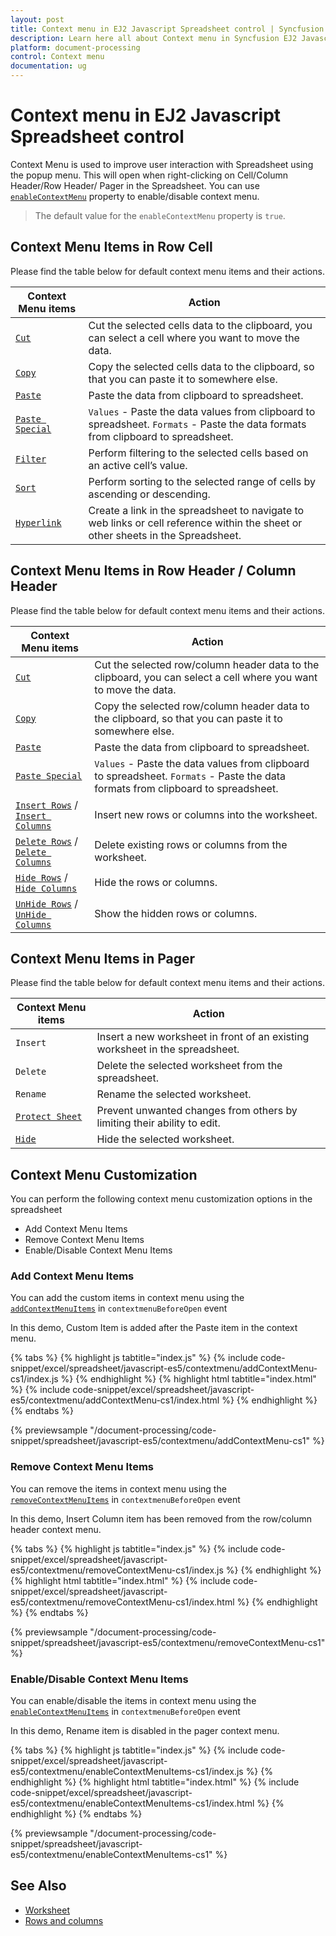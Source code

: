 ```yaml
---
layout: post
title: Context menu in EJ2 Javascript Spreadsheet control | Syncfusion
description: Learn here all about Context menu in Syncfusion EJ2 Javascript Spreadsheet control of Syncfusion Essential JS 2 and more.
platform: document-processing
control: Context menu 
documentation: ug
---
```


# Context menu in EJ2 Javascript Spreadsheet control

Context Menu is used to improve user interaction with Spreadsheet using the popup menu. This will open when right-clicking on Cell/Column Header/Row Header/ Pager in the Spreadsheet. You can use [`enableContextMenu`](https://ej2.syncfusion.com/javascript/documentation/api/spreadsheet/#enablecontextmenu) property to enable/disable context menu.

> The default value for the `enableContextMenu` property is `true`.

## Context Menu Items in Row Cell

Please find the table below for default context menu items and their actions.

| Context Menu items | Action |
|-------|---------|
| [`Cut`](https://ej2.syncfusion.com/javascript/documentation/api/spreadsheet/#cut) | Cut the selected cells data to the clipboard, you can select a cell where you want to move the data. |
| [`Copy`](https://ej2.syncfusion.com/javascript/documentation/api/spreadsheet/#copy) | Copy the selected cells data to the clipboard, so that you can paste it to somewhere else. |
| [`Paste`](https://ej2.syncfusion.com/javascript/documentation/api/spreadsheet/#paste) | Paste the data from clipboard to spreadsheet. |
| [`Paste Special`](https://ej2.syncfusion.com/javascript/documentation/api/spreadsheet/#paste) | `Values` - Paste the data values from clipboard to spreadsheet.  `Formats` - Paste the data formats from clipboard to spreadsheet. |
| [`Filter`](https://ej2.syncfusion.com/javascript/documentation/api/spreadsheet/#filter) | Perform filtering to the selected cells based on an active cell’s value. |
| [`Sort`](https://ej2.syncfusion.com/javascript/documentation/api/spreadsheet/#sort) | Perform sorting to the selected range of cells by ascending or descending. |
| [`Hyperlink`](https://ej2.syncfusion.com/javascript/documentation/api/spreadsheet/#hyperlink) | Create a link in the spreadsheet to navigate to web links or cell reference within the sheet or other sheets in the Spreadsheet. |

## Context Menu Items in Row Header / Column Header

Please find the table below for default context menu items and their actions.

| Context Menu items | Action |
|-------|---------|
| [`Cut`](https://ej2.syncfusion.com/javascript/documentation/api/spreadsheet/#cut) | Cut the selected row/column header data to the clipboard, you can select a cell where you want to move the data. |
| [`Copy`](https://ej2.syncfusion.com/javascript/documentation/api/spreadsheet/#copy) | Copy the selected row/column header data to the clipboard, so that you can paste it to somewhere else. |
| [`Paste`](https://ej2.syncfusion.com/javascript/documentation/api/spreadsheet/#paste) | Paste the data from clipboard to spreadsheet. |
| [`Paste Special`](https://ej2.syncfusion.com/javascript/documentation/api/spreadsheet/#paste) | `Values` - Paste the data values from clipboard to spreadsheet. `Formats` - Paste the data formats from clipboard to spreadsheet. |
| [`Insert Rows`](https://ej2.syncfusion.com/javascript/documentation/api/spreadsheet/#insertrow) / [`Insert Columns`](https://ej2.syncfusion.com/javascript/documentation/api/spreadsheet/#insertcolumn) | Insert new rows or columns into the worksheet. |
| [`Delete Rows`](https://ej2.syncfusion.com/javascript/documentation/api/spreadsheet/#delete) / [`Delete Columns`](https://ej2.syncfusion.com/javascript/documentation/api/spreadsheet/#delete) | Delete existing rows or columns from the worksheet. |
| [`Hide Rows`](https://ej2.syncfusion.com/javascript/documentation/api/spreadsheet/#hiderow) / [`Hide Columns`](https://ej2.syncfusion.com/javascript/documentation/api/spreadsheet/#hidecolumn) | Hide the rows or columns. |
| [`UnHide Rows`](https://ej2.syncfusion.com/javascript/documentation/api/spreadsheet/#hiderow) / [`UnHide Columns`](https://ej2.syncfusion.com/javascript/documentation/api/spreadsheet/#hidecolumn) | Show the hidden rows or columns. |

## Context Menu Items in Pager

Please find the table below for default context menu items and their actions.

| Context Menu items | Action |
|-------|---------|
| `Insert` | Insert a new worksheet in front of an existing worksheet in the spreadsheet. |
| `Delete` | Delete the selected worksheet from the spreadsheet. |
| `Rename` | Rename the selected worksheet. |
| [`Protect Sheet`](https://ej2.syncfusion.com/javascript/documentation/api/spreadsheet/#protectsheet) | Prevent unwanted changes from others by limiting their ability to edit. |
| [`Hide`](https://ej2.syncfusion.com/javascript/documentation/api/spreadsheet/#hide) |Hide the selected worksheet. |
 
## Context Menu Customization

You can perform the following context menu customization options in the spreadsheet

* Add Context Menu Items
* Remove Context Menu Items
* Enable/Disable Context Menu Items

### Add Context Menu Items

You can add the custom items in context menu using the [`addContextMenuItems`](https://ej2.syncfusion.com/javascript/documentation/api/spreadsheet/#addcontextmenuttems) in `contextmenuBeforeOpen` event

In this demo, Custom Item is added after the Paste item in the context menu.

{% tabs %}
{% highlight js tabtitle="index.js" %}
{% include code-snippet/excel/spreadsheet/javascript-es5/contextmenu/addContextMenu-cs1/index.js %}
{% endhighlight %}
{% highlight html tabtitle="index.html" %}
{% include code-snippet/excel/spreadsheet/javascript-es5/contextmenu/addContextMenu-cs1/index.html %}
{% endhighlight %}
{% endtabs %}

{% previewsample "/document-processing/code-snippet/spreadsheet/javascript-es5/contextmenu/addContextMenu-cs1" %}

### Remove Context Menu Items

You can remove the items in context menu using the [`removeContextMenuItems`](https://ej2.syncfusion.com/javascript/documentation/api/spreadsheet/#removecontextmenuitems) in `contextmenuBeforeOpen` event

In this demo, Insert Column item has been removed from the row/column header context menu.

{% tabs %}
{% highlight js tabtitle="index.js" %}
{% include code-snippet/excel/spreadsheet/javascript-es5/contextmenu/removeContextMenu-cs1/index.js %}
{% endhighlight %}
{% highlight html tabtitle="index.html" %}
{% include code-snippet/excel/spreadsheet/javascript-es5/contextmenu/removeContextMenu-cs1/index.html %}
{% endhighlight %}
{% endtabs %}

{% previewsample "/document-processing/code-snippet/spreadsheet/javascript-es5/contextmenu/removeContextMenu-cs1" %}

### Enable/Disable Context Menu Items

You can enable/disable the items in context menu using the [`enableContextMenuItems`](https://ej2.syncfusion.com/javascript/documentation/api/spreadsheet/#enablecontextmenuitems) in `contextmenuBeforeOpen` event

In this demo, Rename item is disabled in the pager context menu.

{% tabs %}
{% highlight js tabtitle="index.js" %}
{% include code-snippet/excel/spreadsheet/javascript-es5/contextmenu/enableContextMenuItems-cs1/index.js %}
{% endhighlight %}
{% highlight html tabtitle="index.html" %}
{% include code-snippet/excel/spreadsheet/javascript-es5/contextmenu/enableContextMenuItems-cs1/index.html %}
{% endhighlight %}
{% endtabs %}

{% previewsample "/document-processing/code-snippet/spreadsheet/javascript-es5/contextmenu/enableContextMenuItems-cs1" %}

## See Also

* [Worksheet](./worksheet)
* [Rows and columns](./rows-and-columns)
